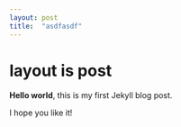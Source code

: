 ```yaml
---
layout: post
title:  "asdfasdf"
---
```


# layout is post

**Hello world**, this is my first Jekyll blog post.

I hope you like it!
